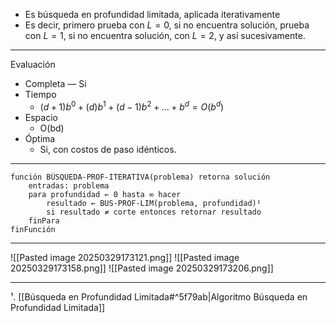 - Es búsqueda en profundidad limitada, aplicada iterativamente
- Es decir, primero prueba con $L=0$, si no encuentra solución, prueba con $L=1$, si no encuentra solución, con $L=2$, y así sucesivamente.
***
Evaluación
- Completa — Si 
- Tiempo
	- $(d+1)b^0+(d)b^1+(d-1)b^2+...+b^d=O(b^d)$
- Espacio
	- O(bd) 
- Óptima 
	- Si, con costos de paso idénticos.
***
```
función BÚSQUEDA-PROF-ITERATIVA(problema) retorna solución
	entradas: problema 
	para profundidad ← 0 hasta ∞ hacer
		resultado ← BUS-PROF-LIM(problema, profundidad)¹
		si resultado ≠ corte entonces retornar resultado
	finPara
finFunción 
```

***
![[Pasted image 20250329173121.png]]
![[Pasted image 20250329173158.png]]
![[Pasted image 20250329173206.png]]
***
¹. [[Búsqueda en Profundidad Limitada#^5f79ab|Algoritmo Búsqueda en Profundidad Limitada]]